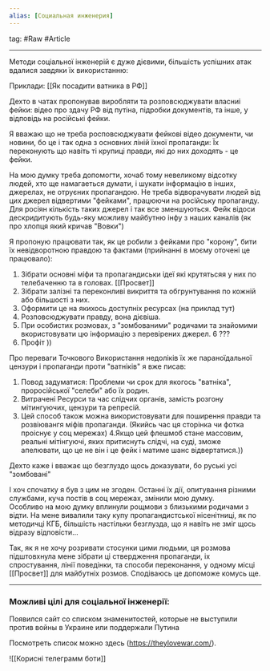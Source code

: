 ```yaml
---
alias: [Социальная инженерия]  
---
```

tag: #Raw #Article

---
Методи соціальної інженерій є дуже дієвими, більшість успішних атак вдалися завдяки їх використанню:

Приклади:
 [[Як посадити ватника в РФ]]


Дехто в чатах пропонував виробляти та розповсюджувати власниі фейки: відео про здачу РФ від путіна, підробки документів, та інше, у відповідь на російські фейки.


Я вважаю що не треба росповсюджувати фейкові відео документи, чи новини, бо це і так одна з основних ліній їхної пропаганди: 
Їх переконують що навіть ті крупиці правди, які до них доходять - це фейки. 

На мою думку треба допомогти, хочаб тому невеликому відсотку людей, хто ще намагаеться думати, і шукати iнформацію в інших, джерелах, не отруєних пропагандою.
Не треба відворачувати людей від цих джерел відвертими "фейками", працюючи на російську пропаганду. Для росіян кількість таких джерел і так все зменшуються.
Фейк відоси дескридитують будь-яку можливу майбутню інфу з наших каналів (як про хлопця який кричав "Вовки")

Я пропоную працювати так, як це робили з фейками про "корону", бити їх невідворотною правдою та фактами (прийнанні в моєму оточені це працювало):
1. Зібрати основні міфи та пропагандиськи ідеї які крутятьсяя у них по телебаченню та в головах.  [[Просвет]]
2. Зібрати залізні та переконливі викриття та обгрунтування  по кожній або більшості з них. 
3. Оформити це  на якихось  доступніх  ресурсах (на приклад тут)
4. Розповсюджувати правду, вона дієвіша.
5. При особистих розмовах, з "зомбованими" родичами та знайомими вкористовувати цю інформацію з перевірених джерел.
6 ???
7. Профіт ))

Про переваги Точкового Використання недоліків їх же параноїдальної цензури і пропаганди проти "ватніків" я вже писав:

1. Повод задуматися: Проблеми чи срок для якогось "ватніка", проросійської "селеби" або їх родин.
2. Витрачені Ресурси та час слідчих органів, замість розгону мітингуючих, цензури та репресій.
3. Цей способ також можна використовувати для поширення правди та розвіювангя міфів пропаганди. (Якийсь час ця сторінка чи фотка проіснує у соц мережах)
4.Якщо цей флешмоб стане массовим, реальні мітінгуючі, яких притиснуть слідчі, на суді, зможе апелювати, що це не він і це фейк і матиме шанс відвертатися.))



Дехто каже і вважає що безглуздо щось доказувати, бо руські усі "зомбовані"

І хоч спочатку я був з цим не згоден.
Останні їх дії, опитування різними службами, куча постів в соц мережах, змінили мою думку.  
Особливо на мою думку вплинули рощмови з близькими родичами з відти. 
На мене вивалили таку купу пропагандистської нісенітниці, як по методичці КГБ, більшість настільки безглузда, що я навіть не зміг щось відразу відповісти...

Так, як я не хочу розривати стосунки цими людьми, ця розмова підштовхнула мене зібрати ці ствердження пропаганди, iх спростування, лінії поведінки, та способи переконання, у одному місці [[Просвет]] для майбутніх розмов. Сподіваюсь це допоможе комусь ще. 

--------------------------------------------
### Можливі цілі для соціальної інженерії: 
Появился сайт со списком знаменитостей, которые не выступили против войны в Украине или поддержали Путина

Посмотреть список можно здесь (https://theylovewar.com/). 


![[Корисні телеграмм боти]]